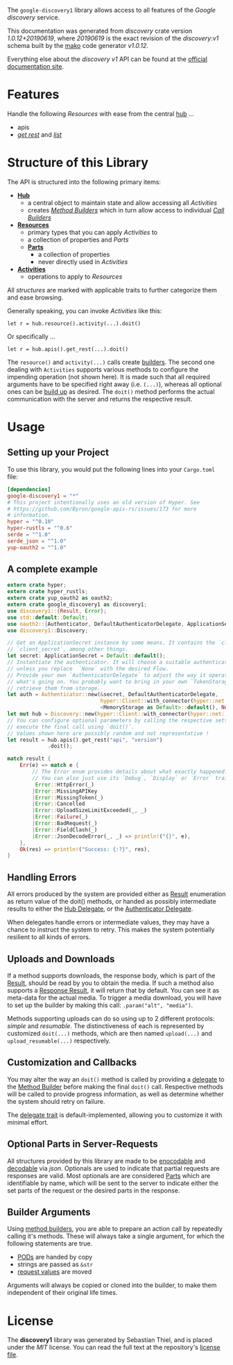 <!---
DO NOT EDIT !
This file was generated automatically from 'src/mako/api/README.md.mako'
DO NOT EDIT !
-->
The `google-discovery1` library allows access to all features of the *Google discovery* service.

This documentation was generated from *discovery* crate version *1.0.12+20190619*, where *20190619* is the exact revision of the *discovery:v1* schema built by the [mako](http://www.makotemplates.org/) code generator *v1.0.12*.

Everything else about the *discovery* *v1* API can be found at the
[official documentation site](https://developers.google.com/discovery/).
# Features

Handle the following *Resources* with ease from the central [hub](https://docs.rs/google-discovery1/1.0.12+20190619/google_discovery1/struct.Discovery.html) ... 

* apis
 * [*get rest*](https://docs.rs/google-discovery1/1.0.12+20190619/google_discovery1/struct.ApiGetRestCall.html) and [*list*](https://docs.rs/google-discovery1/1.0.12+20190619/google_discovery1/struct.ApiListCall.html)




# Structure of this Library

The API is structured into the following primary items:

* **[Hub](https://docs.rs/google-discovery1/1.0.12+20190619/google_discovery1/struct.Discovery.html)**
    * a central object to maintain state and allow accessing all *Activities*
    * creates [*Method Builders*](https://docs.rs/google-discovery1/1.0.12+20190619/google_discovery1/trait.MethodsBuilder.html) which in turn
      allow access to individual [*Call Builders*](https://docs.rs/google-discovery1/1.0.12+20190619/google_discovery1/trait.CallBuilder.html)
* **[Resources](https://docs.rs/google-discovery1/1.0.12+20190619/google_discovery1/trait.Resource.html)**
    * primary types that you can apply *Activities* to
    * a collection of properties and *Parts*
    * **[Parts](https://docs.rs/google-discovery1/1.0.12+20190619/google_discovery1/trait.Part.html)**
        * a collection of properties
        * never directly used in *Activities*
* **[Activities](https://docs.rs/google-discovery1/1.0.12+20190619/google_discovery1/trait.CallBuilder.html)**
    * operations to apply to *Resources*

All *structures* are marked with applicable traits to further categorize them and ease browsing.

Generally speaking, you can invoke *Activities* like this:

```Rust,ignore
let r = hub.resource().activity(...).doit()
```

Or specifically ...

```ignore
let r = hub.apis().get_rest(...).doit()
```

The `resource()` and `activity(...)` calls create [builders][builder-pattern]. The second one dealing with `Activities` 
supports various methods to configure the impending operation (not shown here). It is made such that all required arguments have to be 
specified right away (i.e. `(...)`), whereas all optional ones can be [build up][builder-pattern] as desired.
The `doit()` method performs the actual communication with the server and returns the respective result.

# Usage

## Setting up your Project

To use this library, you would put the following lines into your `Cargo.toml` file:

```toml
[dependencies]
google-discovery1 = "*"
# This project intentionally uses an old version of Hyper. See
# https://github.com/Byron/google-apis-rs/issues/173 for more
# information.
hyper = "^0.10"
hyper-rustls = "^0.6"
serde = "^1.0"
serde_json = "^1.0"
yup-oauth2 = "^1.0"
```

## A complete example

```Rust
extern crate hyper;
extern crate hyper_rustls;
extern crate yup_oauth2 as oauth2;
extern crate google_discovery1 as discovery1;
use discovery1::{Result, Error};
use std::default::Default;
use oauth2::{Authenticator, DefaultAuthenticatorDelegate, ApplicationSecret, MemoryStorage};
use discovery1::Discovery;

// Get an ApplicationSecret instance by some means. It contains the `client_id` and 
// `client_secret`, among other things.
let secret: ApplicationSecret = Default::default();
// Instantiate the authenticator. It will choose a suitable authentication flow for you, 
// unless you replace  `None` with the desired Flow.
// Provide your own `AuthenticatorDelegate` to adjust the way it operates and get feedback about 
// what's going on. You probably want to bring in your own `TokenStorage` to persist tokens and
// retrieve them from storage.
let auth = Authenticator::new(&secret, DefaultAuthenticatorDelegate,
                              hyper::Client::with_connector(hyper::net::HttpsConnector::new(hyper_rustls::TlsClient::new())),
                              <MemoryStorage as Default>::default(), None);
let mut hub = Discovery::new(hyper::Client::with_connector(hyper::net::HttpsConnector::new(hyper_rustls::TlsClient::new())), auth);
// You can configure optional parameters by calling the respective setters at will, and
// execute the final call using `doit()`.
// Values shown here are possibly random and not representative !
let result = hub.apis().get_rest("api", "version")
             .doit();

match result {
    Err(e) => match e {
        // The Error enum provides details about what exactly happened.
        // You can also just use its `Debug`, `Display` or `Error` traits
         Error::HttpError(_)
        |Error::MissingAPIKey
        |Error::MissingToken(_)
        |Error::Cancelled
        |Error::UploadSizeLimitExceeded(_, _)
        |Error::Failure(_)
        |Error::BadRequest(_)
        |Error::FieldClash(_)
        |Error::JsonDecodeError(_, _) => println!("{}", e),
    },
    Ok(res) => println!("Success: {:?}", res),
}

```
## Handling Errors

All errors produced by the system are provided either as [Result](https://docs.rs/google-discovery1/1.0.12+20190619/google_discovery1/enum.Result.html) enumeration as return value of 
the doit() methods, or handed as possibly intermediate results to either the 
[Hub Delegate](https://docs.rs/google-discovery1/1.0.12+20190619/google_discovery1/trait.Delegate.html), or the [Authenticator Delegate](https://docs.rs/yup-oauth2/*/yup_oauth2/trait.AuthenticatorDelegate.html).

When delegates handle errors or intermediate values, they may have a chance to instruct the system to retry. This 
makes the system potentially resilient to all kinds of errors.

## Uploads and Downloads
If a method supports downloads, the response body, which is part of the [Result](https://docs.rs/google-discovery1/1.0.12+20190619/google_discovery1/enum.Result.html), should be
read by you to obtain the media.
If such a method also supports a [Response Result](https://docs.rs/google-discovery1/1.0.12+20190619/google_discovery1/trait.ResponseResult.html), it will return that by default.
You can see it as meta-data for the actual media. To trigger a media download, you will have to set up the builder by making
this call: `.param("alt", "media")`.

Methods supporting uploads can do so using up to 2 different protocols: 
*simple* and *resumable*. The distinctiveness of each is represented by customized 
`doit(...)` methods, which are then named `upload(...)` and `upload_resumable(...)` respectively.

## Customization and Callbacks

You may alter the way an `doit()` method is called by providing a [delegate](https://docs.rs/google-discovery1/1.0.12+20190619/google_discovery1/trait.Delegate.html) to the 
[Method Builder](https://docs.rs/google-discovery1/1.0.12+20190619/google_discovery1/trait.CallBuilder.html) before making the final `doit()` call. 
Respective methods will be called to provide progress information, as well as determine whether the system should 
retry on failure.

The [delegate trait](https://docs.rs/google-discovery1/1.0.12+20190619/google_discovery1/trait.Delegate.html) is default-implemented, allowing you to customize it with minimal effort.

## Optional Parts in Server-Requests

All structures provided by this library are made to be [enocodable](https://docs.rs/google-discovery1/1.0.12+20190619/google_discovery1/trait.RequestValue.html) and 
[decodable](https://docs.rs/google-discovery1/1.0.12+20190619/google_discovery1/trait.ResponseResult.html) via *json*. Optionals are used to indicate that partial requests are responses 
are valid.
Most optionals are are considered [Parts](https://docs.rs/google-discovery1/1.0.12+20190619/google_discovery1/trait.Part.html) which are identifiable by name, which will be sent to 
the server to indicate either the set parts of the request or the desired parts in the response.

## Builder Arguments

Using [method builders](https://docs.rs/google-discovery1/1.0.12+20190619/google_discovery1/trait.CallBuilder.html), you are able to prepare an action call by repeatedly calling it's methods.
These will always take a single argument, for which the following statements are true.

* [PODs][wiki-pod] are handed by copy
* strings are passed as `&str`
* [request values](https://docs.rs/google-discovery1/1.0.12+20190619/google_discovery1/trait.RequestValue.html) are moved

Arguments will always be copied or cloned into the builder, to make them independent of their original life times.

[wiki-pod]: http://en.wikipedia.org/wiki/Plain_old_data_structure
[builder-pattern]: http://en.wikipedia.org/wiki/Builder_pattern
[google-go-api]: https://github.com/google/google-api-go-client

# License
The **discovery1** library was generated by Sebastian Thiel, and is placed 
under the *MIT* license.
You can read the full text at the repository's [license file][repo-license].

[repo-license]: https://github.com/Byron/google-apis-rsblob/master/LICENSE.md
